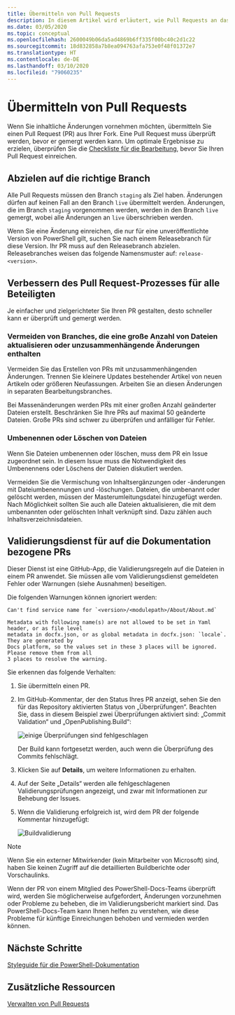 ```yaml
---
title: Übermitteln von Pull Requests
description: In diesem Artikel wird erläutert, wie Pull Requests an das PowerShell-Docs-Team übermittelt werden.
ms.date: 03/05/2020
ms.topic: conceptual
ms.openlocfilehash: 2600049b06da5ad4869b6ff335f00bc40c2d1c22
ms.sourcegitcommit: 18d832858a7b8ea094763afa753e0f48f01372e7
ms.translationtype: HT
ms.contentlocale: de-DE
ms.lasthandoff: 03/10/2020
ms.locfileid: "79060235"
---
```

# <a name="how-to-submit-pull-requests"></a>Übermitteln von Pull Requests

Wenn Sie inhaltliche Änderungen vornehmen möchten, übermitteln Sie einen Pull Request (PR) aus Ihrer Fork. Eine Pull Request muss überprüft werden, bevor er gemergt werden kann. Um optimale Ergebnisse zu erzielen, überprüfen Sie die [Checkliste für die Bearbeitung](editorial-checklist.md), bevor Sie Ihren Pull Request einreichen.

## <a name="target-the-correct-branch"></a>Abzielen auf die richtige Branch

Alle Pull Requests müssen den Branch `staging` als Ziel haben. Änderungen dürfen auf keinen Fall an den Branch `live` übermittelt werden. Änderungen, die im Branch `staging` vorgenommen werden, werden in den Branch `live` gemergt, wobei alle Änderungen an `live` überschrieben werden.

Wenn Sie eine Änderung einreichen, die nur für eine unveröffentlichte Version von PowerShell gilt, suchen Sie nach einem Releasebranch für diese Version. Ihr PR muss auf den Releasebranch abzielen. Releasebranches weisen das folgende Namensmuster auf: `release-<version>`.

## <a name="make-the-pull-request-process-work-better-for-everyone"></a>Verbessern des Pull Request-Prozesses für alle Beteiligten

Je einfacher und zielgerichteter Sie Ihren PR gestalten, desto schneller kann er überprüft und gemergt werden.

### <a name="avoid-branches-that-update-large-numbers-of-files-or-contain-unrelated-changes"></a>Vermeiden von Branches, die eine große Anzahl von Dateien aktualisieren oder unzusammenhängende Änderungen enthalten

Vermeiden Sie das Erstellen von PRs mit unzusammenhängenden Änderungen. Trennen Sie kleinere Updates bestehender Artikel von neuen Artikeln oder größeren Neufassungen. Arbeiten Sie an diesen Änderungen in separaten Bearbeitungsbranches.

Bei Massenänderungen werden PRs mit einer großen Anzahl geänderter Dateien erstellt. Beschränken Sie Ihre PRs auf maximal 50 geänderte Dateien. Große PRs sind schwer zu überprüfen und anfälliger für Fehler.

### <a name="renaming-or-deleting-files"></a>Umbenennen oder Löschen von Dateien

Wenn Sie Dateien umbenennen oder löschen, muss dem PR ein Issue zugeordnet sein. In diesem Issue muss die Notwendigkeit des Umbenennens oder Löschens der Dateien diskutiert werden.

Vermeiden Sie die Vermischung von Inhaltsergänzungen oder -änderungen mit Dateiumbenennungen und -löschungen. Dateien, die umbenannt oder gelöscht werden, müssen der Masterumleitungsdatei hinzugefügt werden. Nach Möglichkeit sollten Sie auch alle Dateien aktualisieren, die mit dem umbenannten oder gelöschten Inhalt verknüpft sind. Dazu zählen auch Inhaltsverzeichnisdateien.

## <a name="docs-pr-validation-service"></a>Validierungsdienst für auf die Dokumentation bezogene PRs

Dieser Dienst ist eine GitHub-App, die Validierungsregeln auf die Dateien in einem PR anwendet. Sie müssen alle vom Validierungsdienst gemeldeten Fehler oder Warnungen (siehe Ausnahmen) beseitigen.

Die folgenden Warnungen können ignoriert werden:

```
Can't find service name for `<version>/<modulepath>/About/About.md`
```

```
Metadata with following name(s) are not allowed to be set in Yaml header, or as file level
metadata in docfx.json, or as global metadata in docfx.json: `locale`. They are generated by
Docs platform, so the values set in these 3 places will be ignored. Please remove them from all
3 places to resolve the warning.
```

Sie erkennen das folgende Verhalten:

1. Sie übermitteln einen PR.
1. Im GitHub-Kommentar, der den Status Ihres PR anzeigt, sehen Sie den für das Repository aktivierten Status von „Überprüfungen“. Beachten Sie, dass in diesem Beispiel zwei Überprüfungen aktiviert sind: „Commit Validation“ und „OpenPublishing.Build“:

   ![einige Überprüfungen sind fehlgeschlagen](media/pull-requests/validation-failed.png)

   Der Build kann fortgesetzt werden, auch wenn die Überprüfung des Commits fehlschlägt.

1. Klicken Sie auf **Details**, um weitere Informationen zu erhalten.
1. Auf der Seite „Details“ werden alle fehlgeschlagenen Validierungsprüfungen angezeigt, und zwar mit Informationen zur Behebung der Issues.
1. Wenn die Validierung erfolgreich ist, wird dem PR der folgende Kommentar hinzugefügt:

   ![Buildvalidierung](media/pull-requests/build-validation.png)

> [!NOTE]
> Wenn Sie ein externer Mitwirkender (kein Mitarbeiter von Microsoft) sind, haben Sie keinen Zugriff auf die detaillierten Buildberichte oder Vorschaulinks.

Wenn der PR von einem Mitglied des PowerShell-Docs-Teams überprüft wird, werden Sie möglicherweise aufgefordert, Änderungen vorzunehmen oder Probleme zu beheben, die im Validierungsbericht markiert sind. Das PowerShell-Docs-Team kann Ihnen helfen zu verstehen, wie diese Probleme für künftige Einreichungen behoben und vermieden werden können.

## <a name="next-steps"></a>Nächste Schritte

[Styleguide für die PowerShell-Dokumentation](powershell-style-guide.md)

## <a name="additional-resources"></a>Zusätzliche Ressourcen

[Verwalten von Pull Requests](managing-pull-requests.md)
